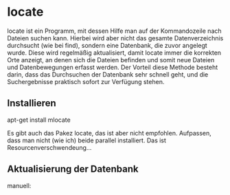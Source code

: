 # locate

locate ist ein Programm, mit dessen Hilfe man auf der Kommandozeile nach Dateien suchen kann.
Hierbei wird aber nicht das gesamte Datenverzeichnis durchsucht (wie bei find), sondern eine Datenbank, die zuvor angelegt wurde.
Diese wird regelmäßig aktualisiert, damit locate immer die korrekten Orte anzeigt, an denen sich die Dateien befinden und somit neue Dateien und Datenbewegungen erfasst werden.
Der Vorteil diese Methode besteht darin, dass das Durchsuchen der Datenbank sehr schnell geht, und die Suchergebnisse praktisch sofort zur Verfügung stehen.

## Installieren

  apt-get install mlocate

Es gibt auch das Pakez locate, das ist aber nicht empfohlen.
Aufpassen, dass man nicht (wie ich) beide parallel installiert. Das ist Resourcenverschwendeung...

## Aktualisierung der Datenbank

manuell:

    
